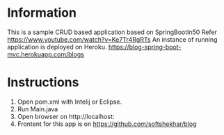 # Information
This is a sample CRUD based application based on SpringBootIn50
Refer https://www.youtube.com/watch?v=Ke7Tr4RgRTs
An instance of running application is deployed on Heroku.
https://blog-spring-boot-mvc.herokuapp.com/blogs

# Instructions
1. Open pom.xml with Intelij or Eclipse.
2. Run Main.java
3. Open browser on http://localhost:<port mentioned in application.properties under resources>
4. Frontent for this app is on https://github.com/softshekhar/blog



